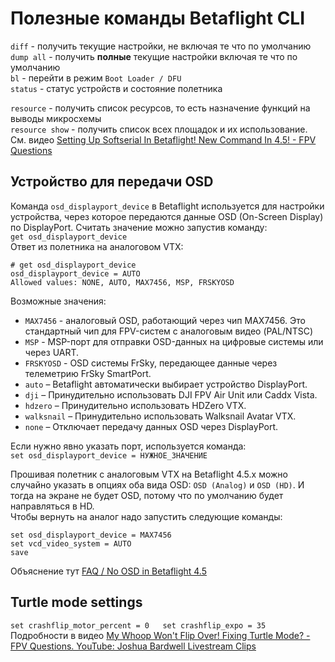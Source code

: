 # Полезные команды Betaflight CLI
`diff` - получить текущие настройки, не включая те что по умолчанию  
`dump all` - получить **полные** текущие настройки включая те что по умолчанию  
`bl` - перейти в режим `Boot Loader / DFU`  
`status` - статус устройств и состояние полетника

`resource` - получить список ресурсов, то есть назначение функций на выводы микросхемы  
`resource show` - получить список всех площадок и их использование. См. видео [Setting Up Softserial In Betaflight! New Command In 4.5! - FPV Questions](https://www.youtube.com/watch?v=Yx27d-7zNJY)  

## Устройство для передачи OSD
Команда `osd_displayport_device` в Betaflight используется для настройки устройства, через которое передаются данные OSD (On-Screen Display) по DisplayPort. 
Считать значение можно запустив команду:  
`get osd_displayport_device`  
Ответ из полетника на аналоговом VTX:  
```
# get osd_displayport_device
osd_displayport_device = AUTO
Allowed values: NONE, AUTO, MAX7456, MSP, FRSKYOSD
```

Возможные значения:   
- `MAX7456` - аналоговый OSD, работающий через чип MAX7456. Это стандартный чип для FPV-систем с аналоговым видео (PAL/NTSC)    
- `MSP` - MSP-порт для отправки OSD-данных на цифровые системы или через UART.   
- `FRSKYOSD` - OSD системы FrSky, передающее данные через телеметрию FrSky SmartPort.  
- `auto` – Betaflight автоматически выбирает устройство DisplayPort.  
- `dji` – Принудительно использовать DJI FPV Air Unit или Caddx Vista.  
- `hdzero` – Принудительно использовать HDZero VTX.  
- `walksnail` – Принудительно использовать Walksnail Avatar VTX.  
- `none` – Отключает передачу данных OSD через DisplayPort.  

Если нужно явно указать порт, используется команда:  
`set osd_displayport_device = НУЖНОЕ_ЗНАЧЕНИЕ`

Прошивая полетник с аналоговым VTX на Betaflight 4.5.x можно случайно указать в опциях оба вида OSD: `OSD (Analog)` и `OSD (HD)`. И тогда на экране не будет OSD, потому что по умолчанию будет направляться в HD.  
Чтобы вернуть на аналог надо запустить следующие команды:
```
set osd_displayport_device = MAX7456
set vcd_video_system = AUTO
save
```
Объяснение тут [FAQ / No OSD in Betaflight 4.5](https://hackmd.io/@nerdCopter/r1JbnG0Q0)  

## Turtle mode settings
``
set crashflip_motor_percent = 0  
set crashflip_expo = 35
``
Подробности в видео [My Whoop Won't Flip Over! Fixing Turtle Mode? - FPV Questions. YouTube: Joshua Bardwell Livestream Clips](https://www.youtube.com/watch?v=U4AvhJiqLPM)
